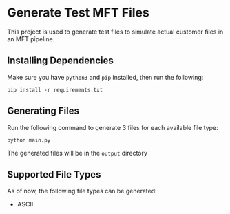 # Generate Test MFT Files

This project is used to generate test files to simulate actual customer files in an MFT pipeline.

## Installing Dependencies

Make sure you have `python3` and `pip` installed, then run the following:

```
pip install -r requirements.txt
```

## Generating Files

Run the following command to generate 3 files for each available file type:

```
python main.py
```

The generated files will be in the `output` directory

## Supported File Types

As of now, the following file types can be generated:
   
- ASCII
